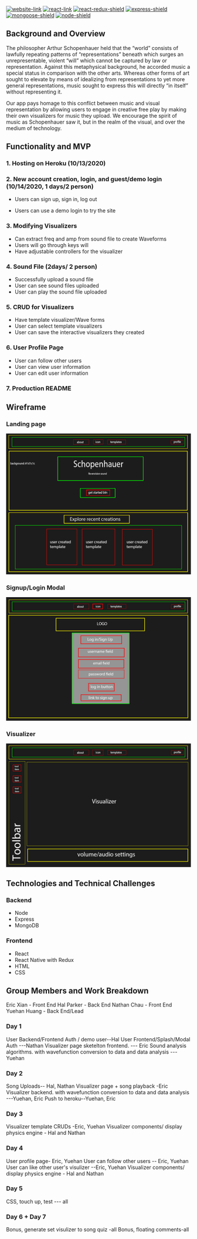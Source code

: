 [![website-link](https://img.shields.io/badge/Hosted%20On-Heroku-blueviolet)](https://schopenhauer.herokuapp.com/#/)
[![react-link](https://img.shields.io/badge/React-%5E16.13.1-informational)](https://reactjs.org/)
[![react-redux-shield](https://img.shields.io/badge/React--Redux-%5E7.2.1-informational)](https://reactjs.org/)
[![express-shield](https://img.shields.io/badge/Express.js-%5E4.17.1-green)](https://expressjs.com/)
[![mongoose-shield](https://img.shields.io/badge/Mongoose-%5E5.10.10-orange)](https://mongoosejs.com/)
[![node-shield](https://img.shields.io/badge/node-v10.13.0-green)](https://github.com/nodejs)
## Background and Overview

The philosopher Arthur Schopenhauer held that the “world” consists of lawfully repeating patterns of “representations” beneath which surges an unrepresentable, violent “will” which cannot be captured by law or representation. Against this metaphysical background, he accorded music a special status in comparison with the other arts. Whereas other forms of art sought to elevate by means of idealizing from representations to yet more general representations, music sought to express this will directly “in itself” without representing it.

Our app pays homage to this conflict between music and visual representation by allowing users to engage in creative free play by making their own visualizers for music they upload. We encourage the spirit of music as Schopenhauer saw it, but in the realm of the visual, and over the medium of technology.

## Functionality and MVP

### 1. Hosting on Heroku (10/13/2020)

### 2. New account creation, login, and guest/demo login (10/14/2020, 1 days/2 person)

- Users can sign up, sign in, log out

* Users can use a demo login to try the site

### 3. Modifying Visualizers

- Can extract freq and amp from sound file to create Waveforms
- Users will go through keys will
- Have adjustable controllers for the visualizer

### 4. Sound File (2days/ 2 person)

- Successfully upload a sound file
- User can see sound files uploaded
- User can play the sound file uploaded

### 5. CRUD for Visualizers

- Have template visualizer/Wave forms
- User can select template visualizers
- User can save the interactive visualizers they created

### 6. User Profile Page

- User can follow other users
- User can view user information
- User can edit user information

### 7. Production README

## Wireframe

### Landing page

![landing-page-demo](https://github.com/eric2523/Schopenhauer/blob/main/demo-images/landing-page-wireframe.jpg?raw=true)

### Signup/Login Modal

![sign-up-login-demo](https://github.com/eric2523/Schopenhauer/blob/main/demo-images/signup-login-wireframe.jpg?raw=true)

### Visualizer

![visualizer-demo](https://github.com/eric2523/Schopenhauer/blob/main/demo-images/visualizer-wireframe.jpg?raw=true)

## Technologies and Technical Challenges

### Backend

- Node
- Express
- MongoDB

### Frontend

- React
- React Native with Redux
- HTML
- CSS

## Group Members and Work Breakdown

Eric Xian - Front End
Hal Parker - Back End
Nathan Chau - Front End
Yuehan Huang - Back End/Lead

### Day 1

User Backend/Frontend Auth / demo user--Hal
User Frontend/Splash/Modal Auth ---Nathan
Visualizer page sketelton frontend. --- Eric
Sound analysis algorithms. with wavefunction conversion to data and data analysis ---Yuehan

### Day 2

Song Uploads-- Hal, Nathan
Visualizer page + song playback -Eric
Visualizer backend. with wavefunction conversion to data and data analysis ---Yuehan, Eric
Push to heroku--Yuehan, Eric

### Day 3

Visualizer template CRUDs -Eric, Yuehan
Visualizer components/ display physics engine - Hal and Nathan

### Day 4

User profile page- Eric, Yuehan
User can follow other users -- Eric, Yuehan
User can like other user's visulizer --Eric, Yuehan
Visualizer components/ display physics engine - Hal and Nathan

### Day 5

CSS, touch up, test --- all

### Day 6 + Day 7

Bonus, generate set visulizer to song quiz -all
Bonus, floating comments-all
